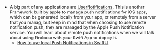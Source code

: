 - A big part of any applications are [UserNotifications](https://developer.apple.com/documentation/usernotifications). This is another Framework built by apple to manage push notifications for iOS apps, which can be generated locally from your app, or remotely from a server that you manag, but keep in mind that when choosing to use remote notification push, they are managed by the Apple Push Notification service. You will learn about remote push notifications when we will talk about using Firebase with your Swift App to deploy it.
	- [How to use local Push Notifications in SwiftUI](https://youtu.be/mG9BVAs8AIo?si=HiM9YMutuqxzUSgE)